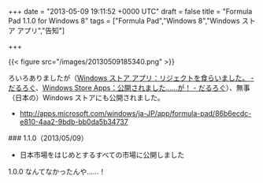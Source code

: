 
+++
date = "2013-05-09 19:11:52 +0000 UTC"
draft = false
title = "Formula Pad 1.1.0 for Windows 8"
tags = ["Formula Pad","Windows 8","Windows ストア アプリ","告知"]

+++


{{< figure src="/images/20130509185340.png"  >}}

ろいろありましたが（<a href="https://blog.daruyanagi.jp/entry/2013/05/07/220402">Windows ストア アプリ：リジェクトを食らいました。 - だるろぐ</a>、<a href="https://blog.daruyanagi.jp/entry/2013/05/09/011459">Windows Store Apps：公開されました……が！ - だるろぐ</a>）、無事（日本の）Windows ストアにも公開されました。

<ul>
<li><a href="http://apps.microsoft.com/windows/ja-JP/app/formula-pad/86b6ecdc-e810-4aa2-9bdb-bb0da5b34737">http://apps.microsoft.com/windows/ja-JP/app/formula-pad/86b6ecdc-e810-4aa2-9bdb-bb0da5b34737</a></li>
</ul>
<div class="section">
    ### 1.1.0（2013/05/09）
    
<ul>
<li>日本市場をはじめとするすべての市場に公開しました</li>
</ul>1.0.0 なんてなかったんや……！

</div>

